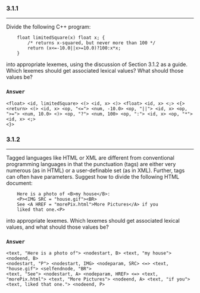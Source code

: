 ### 3.1.1
***
Divide the following C++ program:
```
    float limitedSquare(x) float x; {
        /* returns x-squared, but never more than 100 */
        return (x<=-10.0||x>=10.0)?100:x*x;
    }
```
into appropriate lexemes, using the discussion of Section 3.1.2 as a guide. Which lexemes should get associated lexical values? What should those values be?

### `Answer`
```
<float> <id, limitedSquare> <(> <id, x> <)> <float> <id, x> <;> <{>
<return> <(> <id, x> <op, "<="> <num, -10.0> <op, "||"> <id, x> <op, ">="> <num, 10.0> <)> <op, "?"> <num, 100> <op, ":"> <id, x> <op, "*"> <id, x> <;>
<}>
```

### 3.1.2
***
Tagged languages like HTML or XML are different from conventional programming languages in that the punctuation (tags) are either very numerous (as in HTML) or a user-definable set (as in XML). Further, tags can often have parameters. Suggest how to divide the following HTML document:
```
    Here is a photo of <B>my house</B>:
    <P><IMG SRC = "house.gif"><BR>
    See <A HREF = "morePix.html">More Pictures</A> if you
    liked that one.<P>
```
into appropriate lexemes. Which lexemes should get associated lexical values, and what should those values be?

### `Answer`
```
<text, "Here is a photo of"> <nodestart, B> <text, "my house"> <nodeend, B>
<nodestart, "P"> <nodestart, IMG> <nodeparam, SRC> <=> <text, "house.gif"> <selfendnode, "BR">
<text, "See"> <nodestart, A> <nodeparam, HREF> <=> <text, "morePix.html"> <text, "More Pictures"> <nodeend, A> <text, "if you">
<text, liked that one."> <nodeend, P>
```
